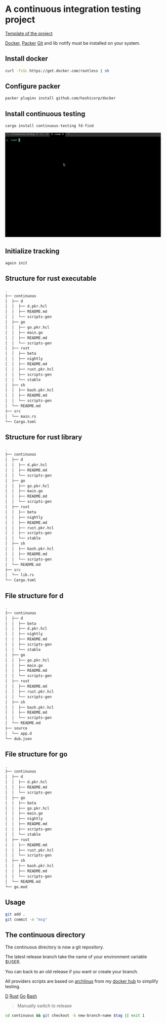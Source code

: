 # A continuous integration testing project

[Template of the project](https://github.com/taishingi/continuous-template)

[Docker](https://docs.docker.com/engine/install/), [Packer](https://developer.hashicorp.com/packer/docs) [Git](https://git-scm.com) and 
lib notify must be installed on your system.


## Install docker

```bash
curl -fsSL https://get.docker.com/rootless | sh
```

## Configure packer

```bash
packer plugins install github.com/hashicorp/docker
```

## Install continuous testing

```bash
cargo install continuous-testing fd-find
```

![demonstration](https://raw.githubusercontent.com/taishingi/continuous-testing/master/again.gif)

## Initialize tracking

```bash
again init
```

## Structure for rust executable

```bash
.
├── continuous
│  ├── d
│  │  ├── d.pkr.hcl
│  │  ├── README.md
│  │  └── scripts-gen
│  ├── go
│  │  ├── go.pkr.hcl
│  │  ├── main.go
│  │  ├── README.md
│  │  └── scripts-gen
│  ├── rust
│  │  ├── beta
│  │  ├── nightly
│  │  ├── README.md
│  │  ├── rust.pkr.hcl
│  │  ├── scripts-gen
│  │  └── stable
│  ├── sh
│  │  ├── bash.pkr.hcl
│  │  ├── README.md
│  │  └── scripts-gen
│  └── README.md
├── src
│  └── main.rs
└── Cargo.toml
```

## Structure for rust library

```bash
.
├── continuous
│  ├── d
│  │  ├── d.pkr.hcl
│  │  ├── README.md
│  │  └── scripts-gen
│  ├── go
│  │  ├── go.pkr.hcl
│  │  ├── main.go
│  │  ├── README.md
│  │  └── scripts-gen
│  ├── rust
│  │  ├── beta
│  │  ├── nightly
│  │  ├── README.md
│  │  ├── rust.pkr.hcl
│  │  ├── scripts-gen
│  │  └── stable
│  ├── sh
│  │  ├── bash.pkr.hcl
│  │  ├── README.md
│  │  └── scripts-gen
│  └── README.md
├── src
│  └── lib.rs
└── Cargo.toml
```

## File structure for d

```bash
.
├── continuous
│  ├── d
│  │  ├── beta
│  │  ├── d.pkr.hcl
│  │  ├── nightly
│  │  ├── README.md
│  │  ├── scripts-gen
│  │  └── stable
│  ├── go
│  │  ├── go.pkr.hcl
│  │  ├── main.go
│  │  ├── README.md
│  │  └── scripts-gen
│  ├── rust
│  │  ├── README.md
│  │  ├── rust.pkr.hcl
│  │  └── scripts-gen
│  ├── sh
│  │  ├── bash.pkr.hcl
│  │  ├── README.md
│  │  └── scripts-gen
│  └── README.md
├── source
│  └── app.d
└── dub.json
```
## File structure for go 

```bash
.
├── continuous
│  ├── d
│  │  ├── d.pkr.hcl
│  │  ├── README.md
│  │  └── scripts-gen
│  ├── go
│  │  ├── beta
│  │  ├── go.pkr.hcl
│  │  ├── main.go
│  │  ├── nightly
│  │  ├── README.md
│  │  ├── scripts-gen
│  │  └── stable
│  ├── rust
│  │  ├── README.md
│  │  ├── rust.pkr.hcl
│  │  └── scripts-gen
│  ├── sh
│  │  ├── bash.pkr.hcl
│  │  ├── README.md
│  │  └── scripts-gen
│  └── README.md
└── go.mod
```
## Usage

```bash
git add .
git commit -m "msg"
```

## The continuous directory

The continuous directory is now a git repository.

The latest release branch take the name of your environment variable $USER.

You can back to an old release if you want or create your branch.

All providers scripts are based on [archlinux](https://archlinux.org) from my [docker hub](https://hub.docker.com/u/taishingi) to simplify testing.

[D](https://hub.docker.com/r/taishingi/dlang/tags) [Rust](https://hub.docker.com/r/taishingi/rlang/tags) [Go](https://hub.docker.com/r/taishingi/glang/tags) [Bash](https://hub.docker.com/r/taishingi/shlang/tags)

> Manually switch to release

```bash
cd continuous && git checkout -b new-branch-name $tag || exit 1
```


